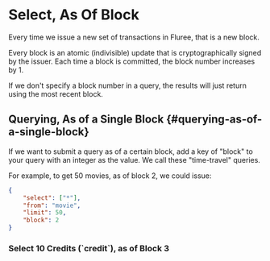 # Select, As Of Block

Every time we issue a new set of transactions in Fluree, that is a new block.

Every block is an atomic (indivisible) update that is cryptographically signed by the issuer. Each time a block is committed, the block number increases by 1.

If we don't specify a block number in a query, the results will just return using the most recent block.

## Querying, As of a Single Block {#querying-as-of-a-single-block}

If we want to submit a query as of a certain block, add a key of "block" to your query with an integer as the value. We call these "time-travel" queries.

For example, to get 50 movies, as of block 2, we could issue:

```json
{
    "select": ["*"],
    "from": "movie",
    "limit": 50, 
    "block": 2
}
```

<div class="challenge">
<h3>Select 10 Credits (`credit`), as of Block 3</h3>
</div>

